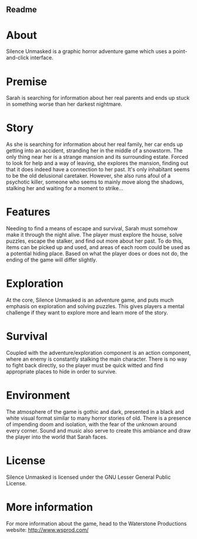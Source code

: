 ## Readme

# About
Silence Unmasked is a graphic horror adventure game which uses a point-and-click interface.

# Premise
Sarah is searching for information about her real parents and ends up stuck in something worse than her darkest nightmare.

# Story
As she is searching for information about her real family, her car ends up getting into an accident, stranding her in the middle of a snowstorm.  The only thing near her is a strange mansion and its surrounding estate.  Forced to look for help and a way of leaving, she explores the mansion, finding out that it does indeed have a connection to her past.  It's only inhabitant seems to be the old delusional caretaker.  However, she also runs afoul of a psychotic killer, someone who seems to mainly move along the shadows, stalking her and waiting for a moment to strike...

# Features
Needing to find a means of escape and survival, Sarah must somehow make it through the night alive. The player must explore the house, solve puzzles, escape the stalker, and find out more about her past.  To do this, items can be picked up and used, and areas of each room could be used as a potential hiding place.  Based on what the player does or does not do, the ending of the game will differ slightly.

# Exploration
At the core, Silence Unmasked is an adventure game, and puts much emphasis on exploration and solving puzzles.  This gives players a mental challenge if they want to explore more and learn more of the story.

# Survival
Coupled with the adventure/exploration component is an action component, where an enemy is constantly stalking the main character.  There is no way to fight back directly, so the player must be quick witted and find appropriate places to hide in order to survive.

# Environment
The atmosphere of the game is gothic and dark, presented in a black and white visual format similar to many horror stories of old.  There is a presence of impending doom and isolation, with the fear of the unknown around every corner.  Sound and music also serve to create this ambiance and draw the player into the world that Sarah faces.

# License
Silence Unmasked is licensed under the GNU Lesser General Public License.

# More information
For more information about the game, head to the Waterstone Productions website:
http://www.wsprod.com/
